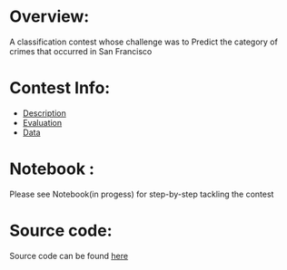 # Overview:
A classification contest whose challenge was to Predict the category of crimes that occurred in San Francisco  
	
# Contest Info:
*  [Description](https://www.kaggle.com/c/sf-crime)
*  [Evaluation](https://www.kaggle.com/c/sf-crime/details/evaluation)
*  [Data](https://www.kaggle.com/c/sf-crime/data)
	
# Notebook :
Please see Notebook(in progess) for step-by-step tackling the contest
	
# Source code:
Source code can be found [here](https://github.com/tranlyvu/kaggle/tree/master/San%20Francisco%20Crime%20Classification)